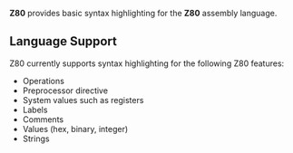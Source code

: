 **Z80** provides basic syntax highlighting for the **Z80** assembly language.

## Language Support

Z80 currently supports syntax highlighting for the following Z80 features:

- Operations
- Preprocessor directive
- System values such as registers
- Labels
- Comments
- Values (hex, binary, integer)
- Strings

